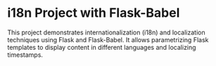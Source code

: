 # i18n Project with Flask-Babel

This project demonstrates internationalization (i18n) and localization techniques using Flask and Flask-Babel. It allows parametrizing Flask templates to display content in different languages and localizing timestamps.
